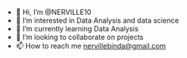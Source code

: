 - 👋 Hi, I’m @NERVILLE10
- 👀 I’m interested in Data Analysis and data science
- 🌱 I’m currently learning Data Analysis
- 💞️ I’m looking to collaborate on projects
- 📫 How to reach me nervillebinda@gmail.com

<!---
NERVILLE10/NERVILLE10 is a ✨ special ✨ repository because its `README.md` (this file) appears on your GitHub profile.
You can click the Preview link to take a look at your changes.
--->
